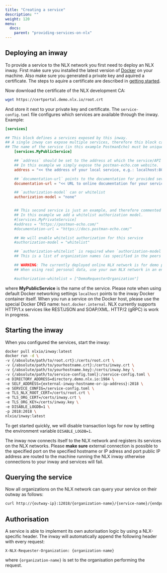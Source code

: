 ```yaml
---
title: "Creating a service"
description: ""
weight: 120
menu:
  docs:
    parent: "providing-services-on-nlx"
---
```


## Deploying an inway
To provide a service to the NLX network you first need to deploy an NLX inway. First make sure you installed the latest version of [Docker](https://www.docker.com) on your machine. Also make sure you generated a private key and aquired a certificate. The steps to aquire a certificate are described in [getting started](../).

Now download the certificate of the NLX development CA:

```bash
wget https://certportal.demo.nlx.io/root.crt
```

And store it next to your private key and certificate. The `service-config.toml` file configures which services are available through the inway. Example:
```toml
[services]

## This block defines a services exposed by this inway.
## A single inway can expose multiple services, therefore this block can be added multiple times.
## The name of the service (in this example PostmanEcho) must be unique for each block.
	[services.MyPublicService]

	## `address` should be set to the address at which the service/API is available.
	## In this example we simply expose the postman-echo.com website.
	address = "<< the address of your local service, e.g.: localhost:8080 >>"

	## `documentation-url` points to the documentation for provided sevice
	documentation-url = "<< URL to online documentation for your service >>"

	## `authorization-model` can or whitelist
	authorization-model = "none"


	## This second service is just an example, and therefore commented out.
	## In this example we add a whitelist authorization model.
	#[services.MyPrivateService]
	#address = "https://postman-echo.com/"
	#documentation-url = "https://docs.postman-echo.com/"

	## We will enable whitelist authorization for this service
	#authorization-model = "whitelist"

	## `authorization-whitelist` is required when `authorization-model` is set to "whitelist".
	## This is a list of organization names (as specified in the peers organization cert) which is allowed access.

	## WARNING: The currently deployed online NLX network is for demo purposes and not ready for connected resources containing sensitive data.
	## When using real personal data, use your own NLX network in an environment you control.

	#authorization-whitelist = ["DemoRequesterOrganization"]

```

where **MyPublicService** is the name of the service. Please note when using default Docker networking settings `localhost` points to the inway Docker container itself. When you run a service on the Docker host, please use the special Docker DNS name: `host.docker.internal`. NLX currently supports HTTP/1.x services like REST/JSON and SOAP/XML. HTTP/2 (gRPC) is work in progress.

## Starting the inway
When you configured the services, start the inway:

```bash
docker pull nlxio/inway:latest
docker run -d \
-v {/absolute/path/to/root.crt}:/certs/root.crt \
-v {/absolute/path/to/yourhostname.crt}:/certs/inway.crt \
-v {/absolute/path/to/yourhostname.key}:/certs/inway.key \
-v {/absolute/path/to/service-config.toml}:/service-config.toml \
-e DIRECTORY_ADDRESS=directory.demo.nlx.io:1984 \
-e SELF_ADDRESS={external-inway-hostname-or-ip-address}:2018 \
-e SERVICE_CONFIG=/service-config.toml \
-e TLS_NLX_ROOT_CERT=/certs/root.crt \
-e TLS_ORG_CERT=/certs/inway.crt \
-e TLS_ORG_KEY=/certs/inway.key \
-e DISABLE_LOGDB=1 \
-p 2018:2018 \
nlxio/inway:latest
```

To get started quickly, we will disable transaction logs for now by setting the environment variable `DISABLE_LOGDB=1`.

The inway now connects itself to the NLX network and registers its services on the NLX networks. Please **make sure** external connection is possible to the specified port on the specified hostname or IP adress and port  public IP address are routed to the machine running the NLX inway otherwise connections to your inway and services will fail.

## Querying the service
Now all organizations on the NLX network can query your service on their outway as follows:

```bash
curl http://{outway-ip}:12018/{organization-name}/{service-name}/{endpoint}
```

## Authorisation
A service is able to implement its own autorisation logic by using a NLX-specific header. The inway will automatically append the following header with every request:

    X-NLX-Requester-Organization: {organization-name}

where ```{organization-name}``` is set to the organisation performing the request.
